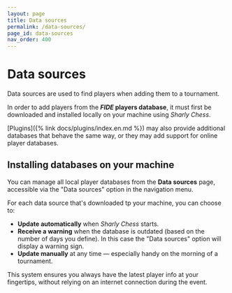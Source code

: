 ```yaml
---
layout: page
title: Data sources
permalink: /data-sources/
page_id: data-sources
nav_order: 400
---
```


# Data sources

Data sources are used to find players when adding them to a tournament.

In order to add players from the **_FIDE_ players database**, it must first be downloaded and installed locally on your machine using _Sharly Chess_.

[Plugins]({% link docs/plugins/index.en.md %}) may also provide additional databases that behave the same way, or they may add support for online player databases.

## Installing databases on your machine

You can manage all local player databases from the **Data sources** page, accessible via the "Data sources" option in the navigation menu.

For each data source that's downloaded tp your machine, you can choose to:
- **Update automatically** when _Sharly Chess_ starts.
- **Receive a warning** when the database is outdated (based on the number of days you define).  In this case the "Data sources" option will display a warning sign.
- **Update manually** at any time — especially handy on the morning of a tournament.

This system ensures you always have the latest player info at your fingertips, without relying on an internet connection during the event.

